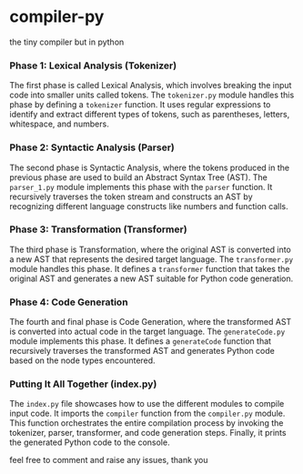 # compiler-py
the tiny compiler but in python


### Phase 1: Lexical Analysis (Tokenizer)
The first phase is called Lexical Analysis, which involves breaking the input code into smaller units called tokens. The `tokenizer.py` module handles this phase by defining a `tokenizer` function. It uses regular expressions to identify and extract different types of tokens, such as parentheses, letters, whitespace, and numbers.

### Phase 2: Syntactic Analysis (Parser)
The second phase is Syntactic Analysis, where the tokens produced in the previous phase are used to build an Abstract Syntax Tree (AST). The `parser_1.py` module implements this phase with the `parser` function. It recursively traverses the token stream and constructs an AST by recognizing different language constructs like numbers and function calls.

### Phase 3: Transformation (Transformer)
The third phase is Transformation, where the original AST is converted into a new AST that represents the desired target language. The `transformer.py` module handles this phase. It defines a `transformer` function that takes the original AST and generates a new AST suitable for Python code generation.

### Phase 4: Code Generation
The fourth and final phase is Code Generation, where the transformed AST is converted into actual code in the target language. The `generateCode.py` module implements this phase. It defines a `generateCode` function that recursively traverses the transformed AST and generates Python code based on the node types encountered.

### Putting It All Together (index.py)
The `index.py` file showcases how to use the different modules to compile input code. It imports the `compiler` function from the `compiler.py` module. This function orchestrates the entire compilation process by invoking the tokenizer, parser, transformer, and code generation steps. Finally, it prints the generated Python code to the console.

feel free to comment and raise any issues,
thank you
